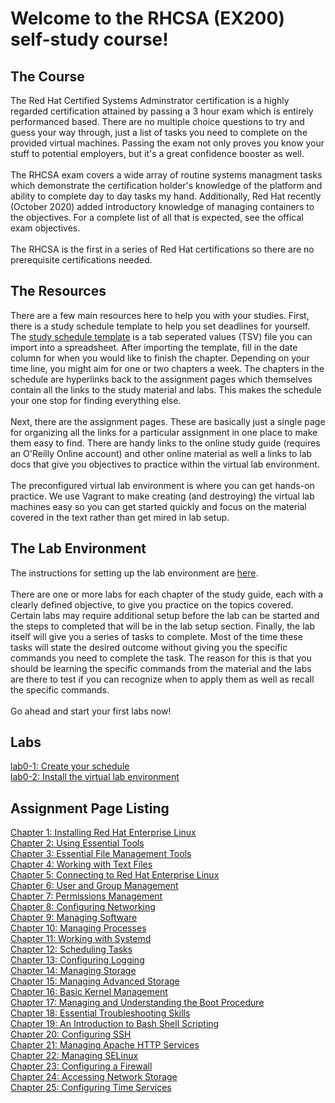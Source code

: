 # Welcome to the RHCSA (EX200) self-study course!

## The Course
The Red Hat Certified Systems Adminstrator certification is a highly regarded certification attained by passing a 3 hour exam which is entirely performanced based.  There are no multiple choice questions to try and guess your way through, just a list of tasks you need to complete on the provided virtual machines.  Passing the exam not only proves you know your stuff to potential employers, but it's a great confidence booster as well.</br></br>
The RHCSA exam covers a wide array of routine systems managment tasks which demonstrate the certification holder's knowledge of the platform and ability to complete day to day tasks my hand.  Additionally, Red Hat recently (October 2020) added introductory knowledge of managing containers to the objectives.  For a complete list of all that is expected, see the offical exam objectives.</br></br>
The RHCSA is the first in a series of Red Hat certifications so there are no prerequisite certifications needed.


## The Resources
There are a few main resources here to help you with your studies.  First, there is a study schedule template to help you set deadlines for yourself.  The [study schedule template](https://raw.githubusercontent.com/dmbrownlee/demo/master/rhcsa/coursefiles/rhcsa-schedule-template.tsv) is a tab seperated values (TSV) file you can import into a spreadsheet.  After importing the template, fill in the date column for when you would like to finish the chapter.  Depending on your time line, you might aim for one or two chapters a week.  The chapters in the schedule are hyperlinks back to the assignment pages which themselves contain all the links to the study material and labs.  This makes the schedule your one stop for finding everything else.</br></br>
Next, there are the assignment pages.  These are basically just a single page for organizing all the links for a particular assignment in one place to make them easy to find.  There are handy links to the online study guide (requires an O'Reilly Online account) and other online material as well a links to lab docs that give you objectives to practice within the virtual lab environment.</br></br>
The preconfigured virtual lab environment is where you can get hands-on practice.  We use Vagrant to make creating (and destroying) the virtual lab machines easy so you can get started quickly and focus on the material covered in the text rather than get mired in lab setup.


## The Lab Environment
The instructions for setting up the lab environment are [here](../README.md).</br></br>
There are one or more labs for each chapter of the study guide, each with a clearly defined objective, to give you practice on the topics covered.  Certain labs may require additional setup before the lab can be started and the steps to completed that will be in the lab setup section.  Finally, the lab itself will give you a series of tasks to complete.  Most of the time these tasks will state the desired outcome without giving you the specific commands you need to complete the task.  The reason for this is that you should be learning the specific commands from the material and the labs are there to test if you can recognize when to apply them as well as recall the specific commands.</br></br>
Go ahead and start your first labs now!


## Labs
[lab0-1: Create your schedule](chapter0/lab0-1.md)</br>
[lab0-2: Install the virtual lab environment](chapter0/lab0-2.md)</br>

## Assignment Page Listing
[Chapter 1: Installing Red Hat Enterprise Linux](chapter1/README.md)</br>
[Chapter 2: Using Essential Tools](chapter2/README.md)</br>
[Chapter 3: Essential File Management Tools](chapter3/README.md)</br>
[Chapter 4: Working with Text Files](chapter4/README.md)</br>
[Chapter 5: Connecting to Red Hat Enterprise Linux](chapter5/README.md)</br>
[Chapter 6: User and Group Management](chapter6/README.md)</br>
[Chapter 7: Permissions Management](chapter7/README.md)</br>
[Chapter 8: Configuring Networking](chapter8/README.md)</br>
[Chapter 9: Managing Software](chapter9/README.md)</br>
[Chapter 10: Managing Processes](chapter10/README.md)</br>
[Chapter 11: Working with Systemd](chapter11/README.md)</br>
[Chapter 12: Scheduling Tasks](chapter12/README.md)</br>
[Chapter 13: Configuring Logging](chapter13/README.md)</br>
[Chapter 14: Managing Storage](chapter14/README.md)</br>
[Chapter 15: Managing Advanced Storage](chapter15/README.md)</br>
[Chapter 16: Basic Kernel Management](chapter16/README.md)</br>
[Chapter 17: Managing and Understanding the Boot Procedure](chapter17/README.md)</br>
[Chapter 18: Essential Troubleshooting Skills](chapter18/README.md)</br>
[Chapter 19: An Introduction to Bash Shell Scripting](chapter19/README.md)</br>
[Chapter 20: Configuring SSH](chapter20/README.md)</br>
[Chapter 21: Managing Apache HTTP Services](chapter21/README.md)</br>
[Chapter 22: Managing SELinux](chapter22/README.md)</br>
[Chapter 23: Configuring a Firewall](chapter23/README.md)</br>
[Chapter 24: Accessing Network Storage](chapter24/README.md)</br>
[Chapter 25: Configuring Time Services](chapter25/README.md)</br>
